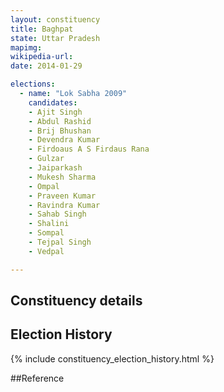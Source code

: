 ```yaml
---
layout: constituency
title: Baghpat
state: Uttar Pradesh
mapimg: 
wikipedia-url: 
date: 2014-01-29

elections: 
  - name: "Lok Sabha 2009"
    candidates: 
    - Ajit Singh 
    - Abdul Rashid 
    - Brij Bhushan 
    - Devendra Kumar 
    - Firdoaus A S Firdaus Rana 
    - Gulzar 
    - Jaiparkash 
    - Mukesh Sharma 
    - Ompal 
    - Praveen Kumar 
    - Ravindra Kumar 
    - Sahab Singh 
    - Shalini 
    - Sompal 
    - Tejpal Singh 
    - Vedpal 

---
```

## Constituency details


## Election History
{% include constituency_election_history.html %}

##Reference
